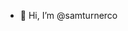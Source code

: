 - 👋 Hi, I’m @samturnerco


<!---
samturnerco/samturnerco is a ✨ special ✨ repository because its `README.md` (this file) appears on your GitHub profile.
You can click the Preview link to take a look at your changes.
--->
